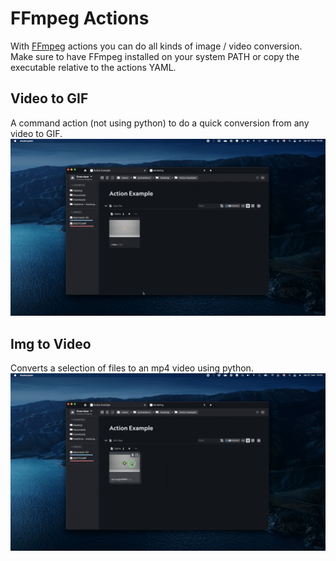 # FFmpeg Actions

With [FFmpeg](https://ffmpeg.org) actions you can do all kinds of image / video conversion. Make sure to have FFmpeg installed on your system PATH or copy the executable relative to the actions YAML.

## Video to GIF

A command action (not using python) to do a quick conversion from any video to GIF.
![Action GIF](https://raw.githubusercontent.com/Anchorpoint-Software/ap-actions-data/main/gif/ffmpeg_video_to_gif.gif)

## Img to Video

Converts a selection of files to an mp4 video using python.
![Action GIF](https://raw.githubusercontent.com/Anchorpoint-Software/ap-actions-data/main/gif/ffmpeg_sequence_to_video.gif)
